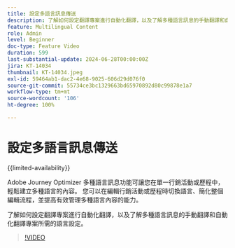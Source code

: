 ```yaml
---
title: 設定多語言訊息傳送
description: 了解如何設定翻譯專案進行自動化翻譯，以及了解多種語言訊息的手動翻譯和自動化翻譯專案所需的語言設定。
feature: Multilingual Content
role: Admin
level: Beginner
doc-type: Feature Video
duration: 599
last-substantial-update: 2024-06-28T00:00:00Z
jira: KT-14034
thumbnail: KT-14034.jpeg
exl-id: 59464ab1-dac2-4e68-9025-606d29d076f0
source-git-commit: 55734ce3bc1329663bd65970892d80c99878e1a7
workflow-type: tm+mt
source-wordcount: '106'
ht-degree: 100%

---
```


# 設定多語言訊息傳送

{{limited-availability}}

Adobe Journey Optimizer 多種語言訊息功能可讓您在單一行銷活動或歷程中，輕鬆建立多種語言的內容。 您可以在編輯行銷活動或歷程時切換語言、簡化整個編輯流程，並提高有效管理多種語言內容的能力。

了解如何設定翻譯專案進行自動化翻譯，以及了解多種語言訊息的手動翻譯和自動化翻譯專案所需的語言設定。
  
>[!VIDEO](https://video.tv.adobe.com/v/3430661/?learn=on)

